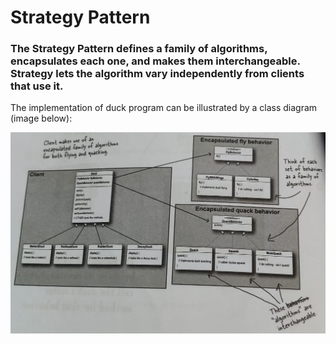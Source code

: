 # Strategy Pattern

### **The Strategy Pattern** defines a family of algorithms, encapsulates each one, and makes them interchangeable. Strategy lets the algorithm vary independently from clients that use it.

The implementation of duck program can be illustrated by a class diagram (image below):

![UML diagram for Duck should be shown here](duck.jpeg)